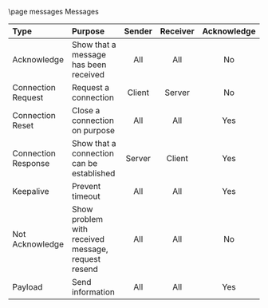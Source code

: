 \page messages Messages

| Type  | Purpose | Sender | Receiver | Acknowledge
| :----------------- | :---------- |  :----------: | :---------: | :--------: |
Acknowledge | Show that a message has been received | All | All | No
Connection Request | Request a connection | Client | Server | No
Connection Reset | Close a connection on purpose | All | All | Yes
Connection Response | Show that a connection can be established | Server | Client | Yes
Keepalive | Prevent timeout | All | All | Yes
Not Acknowledge | Show problem with received message, request resend | All | All | No
Payload | Send information | All | All | Yes
